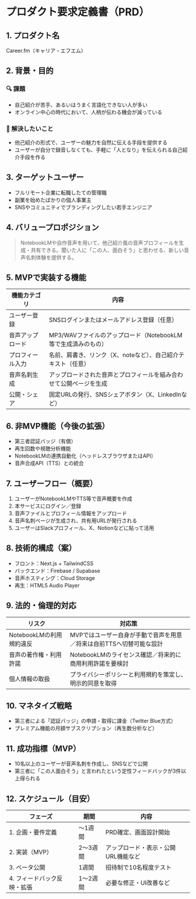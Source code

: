 # プロダクト要求定義書（PRD）

## 1. プロダクト名

Career.fm（キャリア・エフエム）

## 2. 背景・目的

### 🔍 課題

* 自己紹介が苦手、あるいはうまく言語化できない人が多い
* オンライン中心の時代において、人柄が伝わる機会が減っている

### 🎯 解決したいこと

* 他己紹介の形式で、ユーザーの魅力を自然に伝える手段を提供する
* ユーザーが自分で録音しなくても、手軽に「人となり」を伝えられる自己紹介手段を作る

## 3. ターゲットユーザー

* フルリモート企業に転職したての管理職
* 副業を始めたばかりの個人事業主
* SNSやコミュニティでブランディングしたい若手エンジニア

## 4. バリュープロポジション

> NotebookLMや自作音声を用いて、他己紹介風の音声プロフィールを生成・共有できる。聞いた人に「この人、面白そう」と思わせる、新しい音声名刺体験を提供する。

## 5. MVPで実装する機能

| 機能カテゴリ   | 内容                                      |
| -------- | --------------------------------------- |
| ユーザー登録   | SNSログインまたはメールアドレス登録（任意）                 |
| 音声アップロード | MP3/WAVファイルのアップロード（NotebookLM等で生成済みのもの） |
| プロフィール入力 | 名前、肩書き、リンク（X、noteなど）、自己紹介テキスト（任意）       |
| 音声名刺生成   | アップロードされた音声とプロフィールを組み合わせて公開ページを生成       |
| 公開・シェア   | 固定URLの発行、SNSシェアボタン（X、LinkedInなど）        |

## 6. 非MVP機能（今後の拡張）

* 第三者認証バッジ（有償）
* 再生回数や視聴分析機能
* NotebookLMの連携自動化（ヘッドレスブラウザまたはAPI）
* 音声合成API（TTS）との統合

## 7. ユーザーフロー（概要）

1. ユーザーがNotebookLMやTTS等で音声概要を作成
2. 本サービスにログイン／登録
3. 音声ファイルとプロフィール情報をアップロード
4. 音声名刺ページが生成され、共有用URLが発行される
5. ユーザーはSlackプロフィール、X、Notionなどに貼って活用

## 8. 技術的構成（案）

* フロント：Next.js + TailwindCSS
* バックエンド：Firebase / Supabase
* 音声ホスティング：Cloud Storage
* 再生：HTML5 Audio Player

## 9. 法的・倫理的対応

| リスク               | 対応策                                   |
| ----------------- | ------------------------------------- |
| NotebookLMの利用規約違反 | MVPではユーザー自身が手動で音声を用意／将来は自前TTSへ切替可能な設計 |
| 音声の著作権・利用許諾       | NotebookLMのライセンス確認／将来的に商用利用許諾を要検討     |
| 個人情報の取扱           | プライバシーポリシーと利用規約を策定し、明示的同意を取得          |

## 10. マネタイズ戦略

* 第三者による「認証バッジ」の申請・取得に課金（Twitter Blue方式）
* プレミアム機能の月額サブスクリプション（再生数分析など）

## 11. 成功指標（MVP）

* 10名以上のユーザーが音声名刺を作成し、SNSなどで公開
* 第三者に「この人面白そう」と言われたという定性フィードバックが3件以上得られる

## 12. スケジュール（目安）

| フェーズ            | 期間    | 内容                  |
| --------------- | ----- | ------------------- |
| 1. 企画・要件定義      | 〜1週間  | PRD確定、画面設計開始        |
| 2. 実装（MVP）      | 2〜3週間 | アップロード・表示・公開URL機能など |
| 3. ベータ公開        | 1週間   | 招待制で10名程度テスト        |
| 4. フィードバック反映・拡張 | 1〜2週間 | 必要な修正・UI改善など        |
